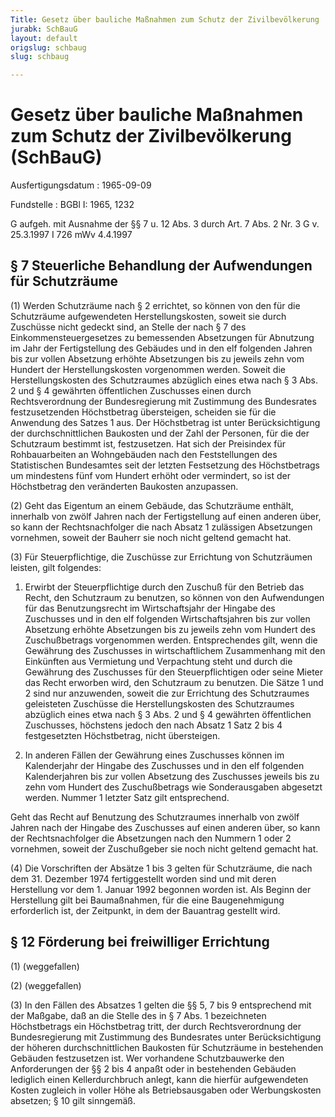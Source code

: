 ```yaml
---
Title: Gesetz über bauliche Maßnahmen zum Schutz der Zivilbevölkerung
jurabk: SchBauG
layout: default
origslug: schbaug
slug: schbaug

---
```


# Gesetz über bauliche Maßnahmen zum Schutz der Zivilbevölkerung (SchBauG)

Ausfertigungsdatum
:   1965-09-09

Fundstelle
:   BGBl I: 1965, 1232

G aufgeh. mit Ausnahme der §§ 7 u. 12 Abs. 3 durch Art. 7 Abs. 2 Nr. 3
G v. 25.3.1997 I 726 mWv 4.4.1997

## § 7 Steuerliche Behandlung der Aufwendungen für Schutzräume

(1) Werden Schutzräume nach § 2 errichtet, so können von den für die
Schutzräume aufgewendeten Herstellungskosten, soweit sie durch
Zuschüsse nicht gedeckt sind, an Stelle der nach § 7 des
Einkommensteuergesetzes zu bemessenden Absetzungen für Abnutzung im
Jahr der Fertigstellung des Gebäudes und in den elf folgenden Jahren
bis zur vollen Absetzung erhöhte Absetzungen bis zu jeweils zehn vom
Hundert der Herstellungskosten vorgenommen werden. Soweit die
Herstellungskosten des Schutzraumes abzüglich eines etwa nach § 3 Abs.
2 und § 4 gewährten öffentlichen Zuschusses einen durch
Rechtsverordnung der Bundesregierung mit Zustimmung des Bundesrates
festzusetzenden Höchstbetrag übersteigen, scheiden sie für die
Anwendung des Satzes 1 aus. Der Höchstbetrag ist unter
Berücksichtigung der durchschnittlichen Baukosten und der Zahl der
Personen, für die der Schutzraum bestimmt ist, festzusetzen. Hat sich
der Preisindex für Rohbauarbeiten an Wohngebäuden nach den
Feststellungen des Statistischen Bundesamtes seit der letzten
Festsetzung des Höchstbetrags um mindestens fünf vom Hundert erhöht
oder vermindert, so ist der Höchstbetrag den veränderten Baukosten
anzupassen.

(2) Geht das Eigentum an einem Gebäude, das Schutzräume enthält,
innerhalb von zwölf Jahren nach der Fertigstellung auf einen anderen
über, so kann der Rechtsnachfolger die nach Absatz 1 zulässigen
Absetzungen vornehmen, soweit der Bauherr sie noch nicht geltend
gemacht hat.

(3) Für Steuerpflichtige, die Zuschüsse zur Errichtung von
Schutzräumen leisten, gilt folgendes:

1.  Erwirbt der Steuerpflichtige durch den Zuschuß für den Betrieb das
    Recht, den Schutzraum zu benutzen, so können von den Aufwendungen für
    das Benutzungsrecht im Wirtschaftsjahr der Hingabe des Zuschusses und
    in den elf folgenden Wirtschaftsjahren bis zur vollen Absetzung
    erhöhte Absetzungen bis zu jeweils zehn vom Hundert des Zuschußbetrags
    vorgenommen werden. Entsprechendes gilt, wenn die Gewährung des
    Zuschusses in wirtschaftlichem Zusammenhang mit den Einkünften aus
    Vermietung und Verpachtung steht und durch die Gewährung des
    Zuschusses für den Steuerpflichtigen oder seine Mieter das Recht
    erworben wird, den Schutzraum zu benutzen. Die Sätze 1 und 2 sind nur
    anzuwenden, soweit die zur Errichtung des Schutzraumes geleisteten
    Zuschüsse die Herstellungskosten des Schutzraumes abzüglich eines etwa
    nach § 3 Abs. 2 und § 4 gewährten öffentlichen Zuschusses, höchstens
    jedoch den nach Absatz 1 Satz 2 bis 4 festgesetzten Höchstbetrag,
    nicht übersteigen.


2.  In anderen Fällen der Gewährung eines Zuschusses können im
    Kalenderjahr der Hingabe des Zuschusses und in den elf folgenden
    Kalenderjahren bis zur vollen Absetzung des Zuschusses jeweils bis zu
    zehn vom Hundert des Zuschußbetrags wie Sonderausgaben abgesetzt
    werden. Nummer 1 letzter Satz gilt entsprechend.



Geht das Recht auf Benutzung des Schutzraumes innerhalb von zwölf
Jahren nach der Hingabe des Zuschusses auf einen anderen über, so kann
der Rechtsnachfolger die Absetzungen nach den Nummern 1 oder 2
vornehmen, soweit der Zuschußgeber sie noch nicht geltend gemacht hat.

(4) Die Vorschriften der Absätze 1 bis 3 gelten für Schutzräume, die
nach dem 31. Dezember 1974 fertiggestellt worden sind und mit deren
Herstellung vor dem 1. Januar 1992 begonnen worden ist. Als Beginn der
Herstellung gilt bei Baumaßnahmen, für die eine Baugenehmigung
erforderlich ist, der Zeitpunkt, in dem der Bauantrag gestellt wird.

## § 12 Förderung bei freiwilliger Errichtung

(1) (weggefallen)

(2) (weggefallen)

(3) In den Fällen des Absatzes 1 gelten die §§ 5, 7 bis 9 entsprechend
mit der Maßgabe, daß an die Stelle des in § 7 Abs. 1 bezeichneten
Höchstbetrags ein Höchstbetrag tritt, der durch Rechtsverordnung der
Bundesregierung mit Zustimmung des Bundesrates unter Berücksichtigung
der höheren durchschnittlichen Baukosten für Schutzräume in
bestehenden Gebäuden festzusetzen ist. Wer vorhandene Schutzbauwerke
den Anforderungen der §§ 2 bis 4 anpaßt oder in bestehenden Gebäuden
lediglich einen Kellerdurchbruch anlegt, kann die hierfür
aufgewendeten Kosten zugleich in voller Höhe als Betriebsausgaben oder
Werbungskosten absetzen; § 10 gilt sinngemäß.

